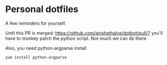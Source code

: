 Personal dotfiles
========

A few reminders for yourself.

Until this PR is merged: https://github.com/anishathalye/dotbot/pull/7 
you'll have to monkey patch the python script. Not much we can do there

Also, you need python-argparse install

```
yum install python-argparse
```
